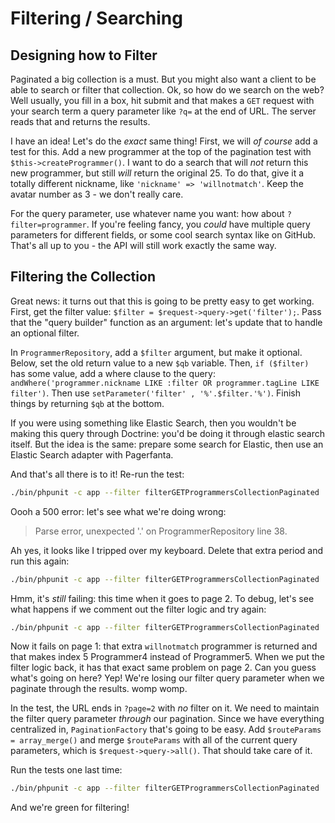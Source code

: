 # Filtering / Searching

## Designing how to Filter

Paginated a big collection is a must. But you might also want a client to be able
to search or filter that collection. Ok, so how do we search on the web? Well usually,
you fill in a box, hit submit and that makes a `GET` request with your search term
a query parameter like `?q=` at the end of URL. The server reads that and returns
the results. 

I have an idea! Let's do the *exact* same thing! First, we will *of course* add a
test for this. Add a new programmer at the top of the pagination test with
`$this->createProgrammer()`. I want to do a search that will *not* return this new
programmer, but still *will* return the original 25. To do that, give it a totally
different nickname, like `'nickname' => 'willnotmatch'`. Keep the avatar number as
3 - we don't really care.

For the query parameter, use whatever name you want: how about `?filter=programmer`.
If you're feeling fancy, you *could* have multiple query parameters for different
fields, or some cool search syntax like on GitHub. That's all up to you - the API
will still work exactly the same way.

## Filtering the Collection

Great news: it turns out that this is going to be pretty easy to get working.
First, get the filter value: `$filter = $request->query->get('filter');`. Pass that
the "query builder" function as an argument: let's update that to handle an optional
filter.

In `ProgrammerRepository`, add a `$filter` argument, but make it optional. Below,
set the old return value to a new `$qb` variable. Then, `if ($filter)` has some value,
add a where clause to the query: `andWhere('programmer.nickname LIKE :filter OR programmer.tagLine LIKE filter')`.
Then use `setParameter('filter' , '%'.$filter.'%')`. Finish things by returning `$qb`
at the bottom.

If you were using something like Elastic Search, then you wouldn't be making this
query through Doctrine: you'd be doing it through elastic search itself. But the
idea is the same: prepare some search for Elastic, then use an Elastic Search adapter
with Pagerfanta.

And that's all there is to it! Re-run the test:

```bash
./bin/phpunit -c app --filter filterGETProgrammersCollectionPaginated
```

Oooh a 500 error: let's see what we're doing wrong:

> Parse error, unexpected '.' on ProgrammerRepository line 38.

Ah yes, it looks like I tripped over my keyboard. Delete that extra period and run
this again:

```bash
./bin/phpunit -c app --filter filterGETProgrammersCollectionPaginated
```

Hmm, it's *still* failing: this time when it goes to page 2. To debug, let's see what
happens if we comment out the filter logic and try again:

```bash
./bin/phpunit -c app --filter filterGETProgrammersCollectionPaginated
```

Now it fails on page 1: that extra `willnotmatch` programmer is returned and that
makes index 5 Programmer4 instead of Programmer5. When we put the filter logic back,
it has that exact same problem on page 2. Can you guess what's going on here? Yep!
We're losing our filter query parameter when we paginate through the results.
womp womp.

In the test, the URL ends in `?page=2` with *no* filter on it. We need to maintain
the filter query parameter *through* our pagination. Since we have everything centralized
in, `PaginationFactory` that's going to be easy. Add `$routeParams = array_merge()`
and merge `$routeParams` with all of the current query parameters, which is
`$request->query->all()`. That should take care of it.

Run the tests one last time:

```bash
./bin/phpunit -c app --filter filterGETProgrammersCollectionPaginated
```

And we're green for filtering!
